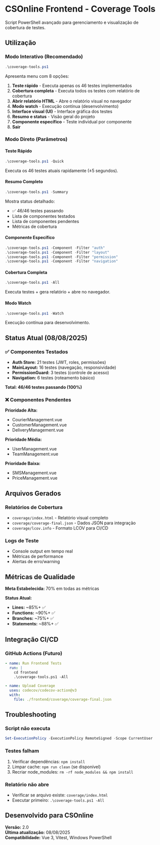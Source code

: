 # CSOnline Frontend - Coverage Tools

Script PowerShell avançado para gerenciamento e visualização de cobertura de testes.

## Utilização

### Modo Interativo (Recomendado)
```powershell
.\coverage-tools.ps1
```

Apresenta menu com 8 opções:
1. **Teste rápido** - Executa apenas os 46 testes implementados
2. **Cobertura completa** - Executa todos os testes com relatório de cobertura
3. **Abrir relatório HTML** - Abre o relatório visual no navegador
4. **Modo watch** - Execução contínua (desenvolvimento)
5. **Interface visual (UI)** - Interface gráfica dos testes
6. **Resumo e status** - Visão geral do projeto
7. **Componente específico** - Teste individual por componente
8. **Sair**

### Modo Direto (Parâmetros)

#### Teste Rápido
```powershell
.\coverage-tools.ps1 -Quick
```
Executa os 46 testes atuais rapidamente (±5 segundos).

#### Resumo Completo
```powershell
.\coverage-tools.ps1 -Summary
```
Mostra status detalhado:
- ✅ 46/46 testes passando
- Lista de componentes testados
- Lista de componentes pendentes
- Métricas de cobertura

#### Componente Específico
```powershell
.\coverage-tools.ps1 -Component -Filter "auth"
.\coverage-tools.ps1 -Component -Filter "layout"
.\coverage-tools.ps1 -Component -Filter "permission"
.\coverage-tools.ps1 -Component -Filter "navigation"
```

#### Cobertura Completa
```powershell
.\coverage-tools.ps1 -All
```
Executa testes + gera relatório + abre no navegador.

#### Modo Watch
```powershell
.\coverage-tools.ps1 -Watch
```
Execução contínua para desenvolvimento.

## Status Atual (08/08/2025)

### ✅ Componentes Testados
- **Auth Store:** 21 testes (JWT, roles, permissões)
- **MainLayout:** 16 testes (navegação, responsividade)
- **PermissionGuard:** 3 testes (controle de acesso)
- **Navigation:** 6 testes (roteamento básico)

**Total: 46/46 testes passando (100%)**

### ❌ Componentes Pendentes
**Prioridade Alta:**
- CourierManagement.vue
- CustomerManagement.vue
- DeliveryManagement.vue

**Prioridade Média:**
- UserManagement.vue
- TeamManagement.vue

**Prioridade Baixa:**
- SMSManagement.vue
- PriceManagement.vue

## Arquivos Gerados

### Relatórios de Cobertura
- `coverage/index.html` - Relatório visual completo
- `coverage/coverage-final.json` - Dados JSON para integração
- `coverage/lcov.info` - Formato LCOV para CI/CD

### Logs de Teste
- Console output em tempo real
- Métricas de performance
- Alertas de erro/warning

## Métricas de Qualidade

**Meta Estabelecida:** 70% em todas as métricas

**Status Atual:**
- **Lines:** ~85%+ ✅
- **Functions:** ~90%+ ✅  
- **Branches:** ~75%+ ✅
- **Statements:** ~88%+ ✅

## Integração CI/CD

### GitHub Actions (Futuro)
```yaml
- name: Run Frontend Tests
  run: |
    cd frontend
    .\coverage-tools.ps1 -All
    
- name: Upload Coverage
  uses: codecov/codecov-action@v3
  with:
    file: ./frontend/coverage/coverage-final.json
```

## Troubleshooting

### Script não executa
```powershell
Set-ExecutionPolicy -ExecutionPolicy RemoteSigned -Scope CurrentUser
```

### Testes falham
1. Verificar dependências: `npm install`
2. Limpar cache: `npm run clean` (se disponível)
3. Recriar node_modules: `rm -rf node_modules && npm install`

### Relatório não abre
- Verificar se arquivo existe: `coverage/index.html`
- Executar primeiro: `.\coverage-tools.ps1 -All`

## Desenvolvido para CSOnline
**Versão:** 2.0  
**Última atualização:** 08/08/2025  
**Compatibilidade:** Vue 3, Vitest, Windows PowerShell
